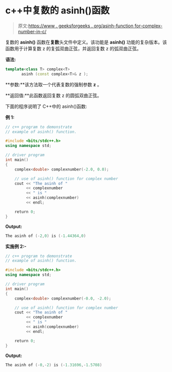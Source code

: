 # c++中复数的 asinh()函数

> 原文:[https://www . geeksforgeeks . org/asinh-function for-complex-number-in-c/](https://www.geeksforgeeks.org/asinh-function-for-complex-number-in-c/)

复数的 **asinh()** 函数在**复数**头文件中定义。该功能是 **asinh()** 功能的复杂版本。该函数用于计算复数 z 的复弧双曲正弦，并返回复数 z 的弧双曲正弦。

**语法:**

```cpp
template<class T> complex<T> 
       asinh (const complex<T>& z );

```

**参数:**该方法取一个代表复数的强制参数 **z** 。

**返回值:**此函数返回复数 z 的圆弧双曲正弦。

下面的程序说明了 C++中的 asinh()函数:

**例 1:**

```cpp
// c++ program to demonstrate
// example of asinh() function.

#include <bits/stdc++.h>
using namespace std;

// driver program
int main()
{
    complex<double> complexnumber(-2.0, 0.0);

    // use of asinh() function for complex number
    cout << "The asinh of "
         << complexnumber
         << " is "
         << asinh(complexnumber)
         << endl;

    return 0;
}
```

**Output:**

```cpp
The asinh of (-2,0) is (-1.44364,0)

```

**实施例 2:-**

```cpp
// c++ program to demonstrate
// example of asinh() function.

#include <bits/stdc++.h>
using namespace std;

// driver program
int main()
{
    complex<double> complexnumber(-0.0, -2.0);

    // use of asinh() function for complex number
    cout << "The asinh of "
         << complexnumber
         << " is "
         << asinh(complexnumber)
         << endl;

    return 0;
}
```

**Output:**

```cpp
The asinh of (-0,-2) is (-1.31696,-1.5708)

```